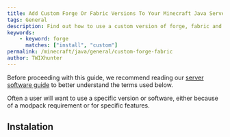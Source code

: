 ```yaml
---
title: Add Custom Forge Or Fabric Versions To Your Minecraft Java Server
tags: General
description: Find out how to use a custom version of forge, fabric and forks not available in the versions list.
keywords:
    - keyword: forge
      matches: ["install", "custom"]
permalink: /minecraft/java/general/custom-forge-fabric
author: TWIXhunter
---
```


Before proceeding with this guide, we recommend reading our [server software guide](/minecraft/java/general/server-software) to better understand the terms used below.

Often a user will want to use a specific version or software, either because of a modpack requirement or for specific features.

## Instalation
